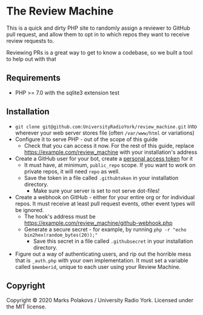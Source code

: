 # The Review Machine

This is a quick and dirty PHP site to randomly assign a reviewer to GitHub pull request, and allow them to opt in to which repos they want to receive review requests to.

Reviewing PRs is a great way to get to know a codebase, so we built a tool to help out with that

## Requirements

* PHP >= 7.0 with the sqlite3 extension
test
## Installation

* `git clone git@github.com:UniversityRadioYork/review_machine.git` into wherever your web server stores file (often `/var/www/html` or variations)
* Configure it to serve PHP - out of the scope of this guide
  * Check that you can access it now. For the rest of this guide, replace https://example.com/review_machine with your installation's address
* Create a GitHub user for your bot, create a [personal access token](https://github.com/settings/tokens) for it
  * It must have, at minimum, `public_repo` scope. If you want to work on private repos, it will need `repo` as well.
  * Save the token in a file called `.githubtoken` in your installation directory.
    * Make sure your server is set to not serve dot-files!
* Create a webhook on GitHub - either for your entire org or for individual repos. It must receive at least pull request events, other event types will be ignored.
  * The hook's address must be https://example.com/review_machine/github-webhook.php
  * Generate a secure secret - for example, by running `php -r "echo bin2hex(random_bytes(20));"`
    * Save this secret in a file called `.githubsecret` in your installation directory.
* Figure out a way of authenticating users, and rip out the horrible mess that is `_auth.php` with your own implementation. It must set a variable called `$memberid`, unique to each user using your Review Machine.

## Copyright

Copyright &copy; 2020 Marks Polakovs / University Radio York. Licensed under the MIT license.
